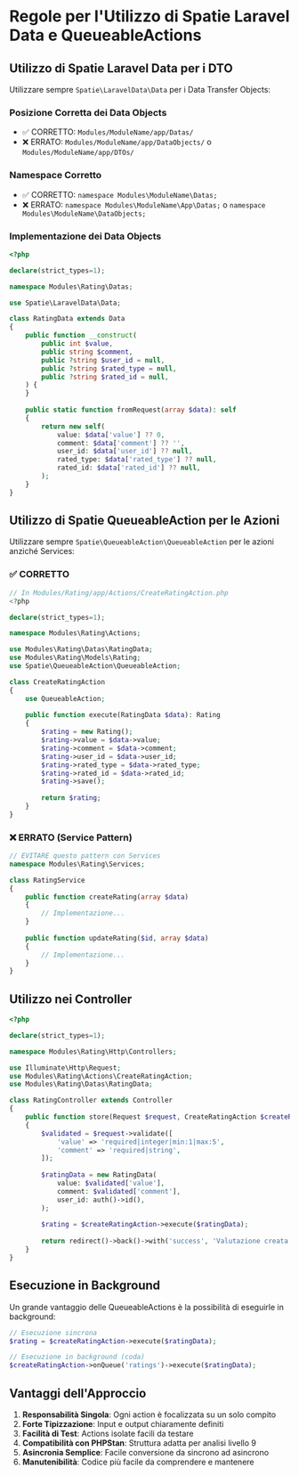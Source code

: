 # Regole per l'Utilizzo di Spatie Laravel Data e QueueableActions

## Utilizzo di Spatie Laravel Data per i DTO

Utilizzare sempre `Spatie\LaravelData\Data` per i Data Transfer Objects:

### Posizione Corretta dei Data Objects
- ✅ CORRETTO: `Modules/ModuleName/app/Datas/`
- ❌ ERRATO: `Modules/ModuleName/app/DataObjects/` o `Modules/ModuleName/app/DTOs/`

### Namespace Corretto
- ✅ CORRETTO: `namespace Modules\ModuleName\Datas;`
- ❌ ERRATO: `namespace Modules\ModuleName\App\Datas;` o `namespace Modules\ModuleName\DataObjects;`

### Implementazione dei Data Objects

```php
<?php

declare(strict_types=1);

namespace Modules\Rating\Datas;

use Spatie\LaravelData\Data;

class RatingData extends Data
{
    public function __construct(
        public int $value,
        public string $comment,
        public ?string $user_id = null,
        public ?string $rated_type = null,
        public ?string $rated_id = null,
    ) {
    }
    
    public static function fromRequest(array $data): self
    {
        return new self(
            value: $data['value'] ?? 0,
            comment: $data['comment'] ?? '',
            user_id: $data['user_id'] ?? null,
            rated_type: $data['rated_type'] ?? null,
            rated_id: $data['rated_id'] ?? null,
        );
    }
}
```

## Utilizzo di Spatie QueueableAction per le Azioni

Utilizzare sempre `Spatie\QueueableAction\QueueableAction` per le azioni anziché Services:

### ✅ CORRETTO
```php
// In Modules/Rating/app/Actions/CreateRatingAction.php
<?php

declare(strict_types=1);

namespace Modules\Rating\Actions;

use Modules\Rating\Datas\RatingData;
use Modules\Rating\Models\Rating;
use Spatie\QueueableAction\QueueableAction;

class CreateRatingAction
{
    use QueueableAction;
    
    public function execute(RatingData $data): Rating
    {
        $rating = new Rating();
        $rating->value = $data->value;
        $rating->comment = $data->comment;
        $rating->user_id = $data->user_id;
        $rating->rated_type = $data->rated_type;
        $rating->rated_id = $data->rated_id;
        $rating->save();
        
        return $rating;
    }
}
```

### ❌ ERRATO (Service Pattern)
```php
// EVITARE questo pattern con Services
namespace Modules\Rating\Services;

class RatingService
{
    public function createRating(array $data)
    {
        // Implementazione...
    }
    
    public function updateRating($id, array $data)
    {
        // Implementazione...
    }
}
```

## Utilizzo nei Controller

```php
<?php

declare(strict_types=1);

namespace Modules\Rating\Http\Controllers;

use Illuminate\Http\Request;
use Modules\Rating\Actions\CreateRatingAction;
use Modules\Rating\Datas\RatingData;

class RatingController extends Controller
{
    public function store(Request $request, CreateRatingAction $createRatingAction)
    {
        $validated = $request->validate([
            'value' => 'required|integer|min:1|max:5',
            'comment' => 'required|string',
        ]);
        
        $ratingData = new RatingData(
            value: $validated['value'],
            comment: $validated['comment'],
            user_id: auth()->id(),
        );
        
        $rating = $createRatingAction->execute($ratingData);
        
        return redirect()->back()->with('success', 'Valutazione creata con successo');
    }
}
```

## Esecuzione in Background

Un grande vantaggio delle QueueableActions è la possibilità di eseguirle in background:

```php
// Esecuzione sincrona
$rating = $createRatingAction->execute($ratingData);

// Esecuzione in background (coda)
$createRatingAction->onQueue('ratings')->execute($ratingData);
```

## Vantaggi dell'Approccio

1. **Responsabilità Singola**: Ogni action è focalizzata su un solo compito
2. **Forte Tipizzazione**: Input e output chiaramente definiti
3. **Facilità di Test**: Actions isolate facili da testare
4. **Compatibilità con PHPStan**: Struttura adatta per analisi livello 9
5. **Asincronia Semplice**: Facile conversione da sincrono ad asincrono
6. **Manutenibilità**: Codice più facile da comprendere e mantenere 